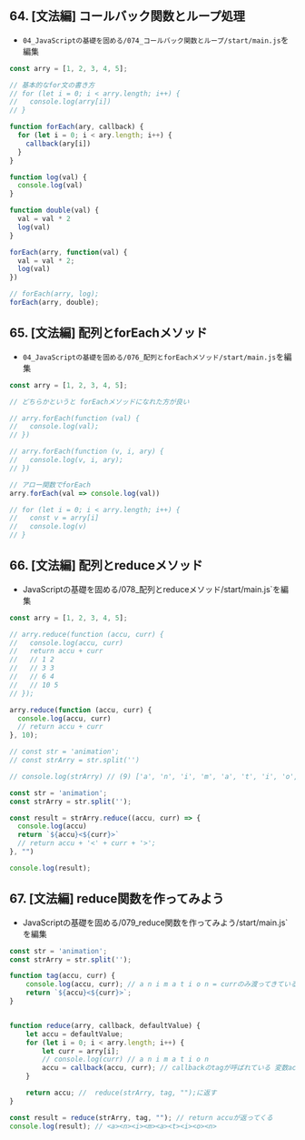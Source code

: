 ## 64. [文法編] コールバック関数とループ処理

+ `04_JavaScriptの基礎を固める/074_コールバック関数とループ/start/main.js`を編集<br>

```js:main.js
const arry = [1, 2, 3, 4, 5];

// 基本的なfor文の書き方
// for (let i = 0; i < arry.length; i++) {
//   console.log(arry[i])
// }

function forEach(ary, callback) {
  for (let i = 0; i < ary.length; i++) {
    callback(ary[i])
  }
}

function log(val) {
  console.log(val)
}

function double(val) {
  val = val * 2
  log(val)
}

forEach(arry, function(val) {
  val = val * 2;
  log(val)
})

// forEach(arry, log);
forEach(arry, double);
```

## 65. [文法編] 配列とforEachメソッド

+ `04_JavaScriptの基礎を固める/076_配列とforEachメソッド/start/main.js`を編集<br>

```js:main.js
const arry = [1, 2, 3, 4, 5];

// どちらかというと forEachメソッドになれた方が良い

// arry.forEach(function (val) {
//   console.log(val);
// })

// arry.forEach(function (v, i, ary) {
//   console.log(v, i, ary);
// })

// アロー関数でforEach
arry.forEach(val => console.log(val))

// for (let i = 0; i < arry.length; i++) {
//   const v = arry[i]
//   console.log(v)
// }
```

## 66. [文法編] 配列とreduceメソッド

+ JavaScriptの基礎を固める/078_配列とreduceメソッド/start/main.js`を編集<br>

```js:main.js
const arry = [1, 2, 3, 4, 5];

// arry.reduce(function (accu, curr) {
//   console.log(accu, curr)
//   return accu + curr
//   // 1 2
//   // 3 3
//   // 6 4
//   // 10 5
// });

arry.reduce(function (accu, curr) {
  console.log(accu, curr)
  // return accu + curr
}, 10);

// const str = 'animation';
// const strArry = str.split('')

// console.log(strArry) // (9) ['a', 'n', 'i', 'm', 'a', 't', 'i', 'o', 'n']

const str = 'animation';
const strArry = str.split('');

const result = strArry.reduce((accu, curr) => {
  console.log(accu)
  return `${accu}<${curr}>`
  // return accu + '<' + curr + '>';
}, "")

console.log(result);
```

## 67. [文法編] reduce関数を作ってみよう

+ JavaScriptの基礎を固める/079_reduce関数を作ってみよう/start/main.js`を編集<br>

```js:main.js
const str = 'animation';
const strArry = str.split('');

function tag(accu, curr) {
    console.log(accu, curr); // a n i m a t i o n = currのみ渡ってきている
    return `${accu}<${curr}>`;
}


function reduce(arry, callback, defaultValue) {
    let accu = defaultValue;
    for (let i = 0; i < arry.length; i++) {
        let curr = arry[i];
        // console.log(curr) // a n i m a t i o n
        accu = callback(accu, curr); // callbackのtagが呼ばれている 変数accuに return `${accu}<${curr}>`;が返されている
    }

    return accu; //  reduce(strArry, tag, "");に返す
}

const result = reduce(strArry, tag, ""); // return accuが返ってくる
console.log(result); // <a><n><i><m><a><t><i><o><n>
```
